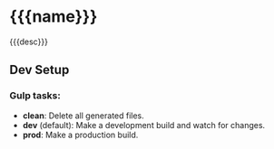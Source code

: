 # {{{name}}}

{{{desc}}}

## Dev Setup

### Gulp tasks:

- __clean__: Delete all generated files.
- __dev__ (default): Make a development build and watch for changes.
- __prod__: Make a production build.
